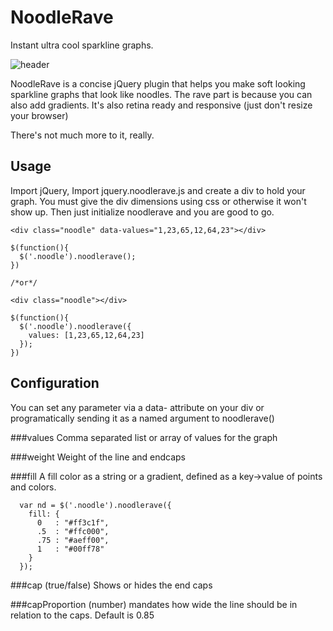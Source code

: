 NoodleRave
==========
Instant ultra cool sparkline graphs.

![header](http://i.imgur.com/w5N6GMG.png?1?8155)

NoodleRave is a concise jQuery plugin that helps you make soft looking sparkline graphs that look like noodles. The rave part is because you can also add gradients. It's also retina ready and responsive (just don't resize your browser)

There's not much more to it, really.

Usage
--

Import jQuery, Import jquery.noodlerave.js and create a div to hold your graph. You must give the div dimensions using css or otherwise it won't show up. Then just initialize noodlerave and you are good to go.

    <div class="noodle" data-values="1,23,65,12,64,23"></div>
    
    $(function(){
      $('.noodle').noodlerave();
    })
    
    /*or*/
    
    <div class="noodle"></div>
    
    $(function(){
      $('.noodle').noodlerave({
        values: [1,23,65,12,64,23]
      });
    })
  
  
Configuration
--
You can set any parameter via a data- attribute on your div or programatically sending it as a named argument to noodlerave()


###values
Comma separated list or array of values for the graph


###weight
Weight of the line and endcaps


###fill
A fill color as a string or a gradient, defined as a key->value of points and colors.

      var nd = $('.noodle').noodlerave({
        fill: {
          0   : "#ff3c1f",
          .5  : "#ffc000",
          .75 : "#aeff00",
          1   : "#00ff78"
        }
      });

###cap
(true/false) Shows or hides the end caps


###capProportion
(number) mandates how wide the line should be in relation to the caps. Default is 0.85
